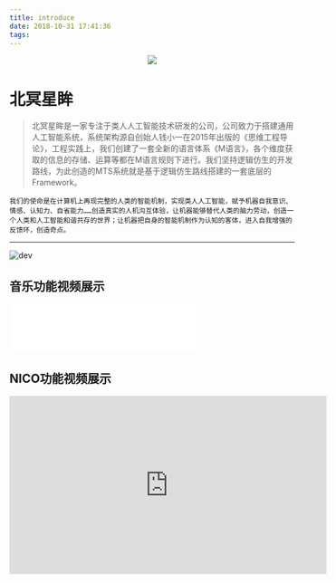 ```yaml
---
title: introduce
date: 2018-10-31 17:41:36
tags:
---
```

<center>
<img src="http://qiniu.52ng.cn/tes/jpg/galaxyeye.jpg"/>
</center>



# **北冥星眸** #


>北冥星眸是一家专注于类人人工智能技术研发的公司，公司致力于搭建通用人工智能系统，系统架构源自创始人钱小一在2015年出版的《思维工程导论》，工程实践上，我们创建了一套全新的语言体系《M语言》，各个维度获取的信息的存储、运算等都在M语言规则下进行。我们坚持逻辑仿生的开发路线，为此创造的MTS系统就是基于逻辑仿生路线搭建的一套底层的Framework。
<!--more-->

    我们的使命是在计算机上再现完整的人类的智能机制，实现类人人工智能，赋予机器自我意识、情感、认知力、自省能力……创造真实的人机沟互体验，让机器能够替代人类的脑力劳动，创造一个人类和人工智能和谐共存的世界；让机器把自身的智能机制作为认知的客体，进入自我增强的反馈环，创造奇点。

---
    
![dev][2]

## 音乐功能视频展示
<iframe frameborder="no" border="0" marginwidth="0" marginheight="0" width=330 height=86 src="//music.163.com/outchain/player?type=2&id=528478901&auto=1&height=66"></iframe>

## NICO功能视频展示
<iframe width="560" height="315" src="http://www.galaxyeye-tech.com/video/nico/nico-video1.mp4" frameborder="0" allowfullscreen></iframe>


  [1]: http://qiniu.52ng.cn/tes/jpg/galaxyeye.jpg
  [2]: http://www.galaxyeye-tech.com/image/com_deve_con.png
